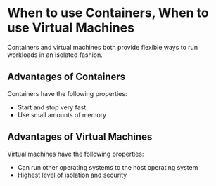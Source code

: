 # When to use Containers, When to use Virtual Machines

Containers and virtual machines both provide flexible ways to run workloads in an isolated fashion.

## Advantages of Containers

Containers have the following properties:
- Start and stop very fast
- Use small amounts of memory

## Advantages of Virtual Machines

Virtual machines have the following properties:
- Can run other operating systems to the host operating system
- Highest level of isolation and security